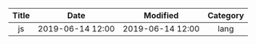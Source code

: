 | Title                | Date             | Modified         | Category          |
|:--------------------:|:----------------:|:----------------:|:-----------------:|
| js                   | 2019-06-14 12:00 | 2019-06-14 12:00 | lang              |

